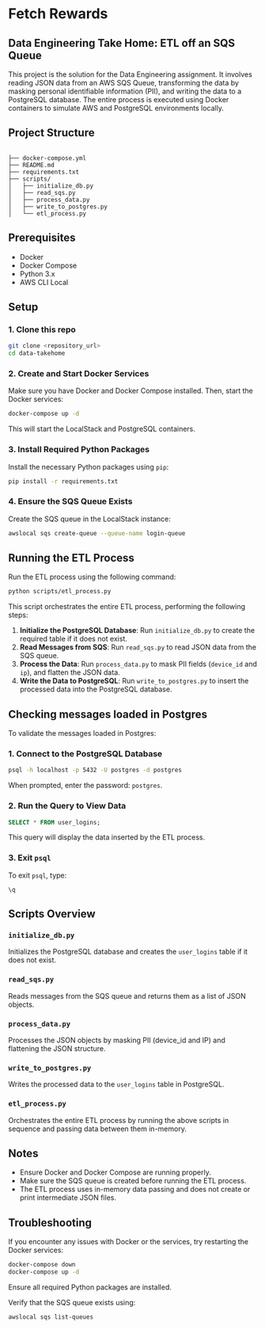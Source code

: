 # Fetch Rewards
## Data Engineering Take Home: ETL off an SQS Queue

This project is the solution for the Data Engineering assignment. It involves reading JSON data from an AWS SQS Queue, transforming the data by masking personal identifiable information (PII), and writing the data to a PostgreSQL database. The entire process is executed using Docker containers to simulate AWS and PostgreSQL environments locally.

## Project Structure

```plaintext

├── docker-compose.yml
├── README.md
├── requirements.txt
├── scripts/
│   ├── initialize_db.py
│   ├── read_sqs.py
│   ├── process_data.py
│   ├── write_to_postgres.py
│   └── etl_process.py
```

## Prerequisites

- Docker
- Docker Compose
- Python 3.x
- AWS CLI Local


## Setup

### 1. Clone this repo

```bash
git clone <repository_url>
cd data-takehome
```

### 2. Create and Start Docker Services

Make sure you have Docker and Docker Compose installed. Then, start the Docker services:

```bash
docker-compose up -d
```
This will start the LocalStack and PostgreSQL containers.

### 3. Install Required Python Packages

Install the necessary Python packages using `pip`:

```bash
pip install -r requirements.txt
```

### 4. Ensure the SQS Queue Exists

Create the SQS queue in the LocalStack instance:

```bash
awslocal sqs create-queue --queue-name login-queue
```

## Running the ETL Process

Run the ETL process using the following command:

```bash
python scripts/etl_process.py
```
This script orchestrates the entire ETL process, performing the following steps:

1. **Initialize the PostgreSQL Database**: Run `initialize_db.py` to create the required table if it does not exist.
2. **Read Messages from SQS**: Run `read_sqs.py` to read JSON data from the SQS queue.
3. **Process the Data**: Run `process_data.py` to mask PII fields (`device_id` and `ip`), and flatten the JSON data.
4. **Write the Data to PostgreSQL**: Run `write_to_postgres.py` to insert the processed data into the PostgreSQL database.

## Checking messages loaded in Postgres

To validate the messages loaded in Postgres:

### 1. Connect to the PostgreSQL Database

```bash
psql -h localhost -p 5432 -U postgres -d postgres
```
When prompted, enter the password: `postgres`.

### 2. Run the Query to View Data

```sql
SELECT * FROM user_logins;
```
This query will display the data inserted by the ETL process.

### 3. Exit `psql`

To exit `psql`, type:

```plaintext
\q
```
## Scripts Overview

### `initialize_db.py`
Initializes the PostgreSQL database and creates the `user_logins` table if it does not exist.

### `read_sqs.py`
Reads messages from the SQS queue and returns them as a list of JSON objects.

### `process_data.py`
Processes the JSON objects by masking PII (device_id and IP) and flattening the JSON structure.

### `write_to_postgres.py`
Writes the processed data to the `user_logins` table in PostgreSQL.

### `etl_process.py`
Orchestrates the entire ETL process by running the above scripts in sequence and passing data between them in-memory.

## Notes

- Ensure Docker and Docker Compose are running properly.
- Make sure the SQS queue is created before running the ETL process.
- The ETL process uses in-memory data passing and does not create or print intermediate JSON files.

## Troubleshooting

If you encounter any issues with Docker or the services, try restarting the Docker services:

```bash
docker-compose down
docker-compose up -d
```
Ensure all required Python packages are installed.

Verify that the SQS queue exists using:

```bash
awslocal sqs list-queues
```





